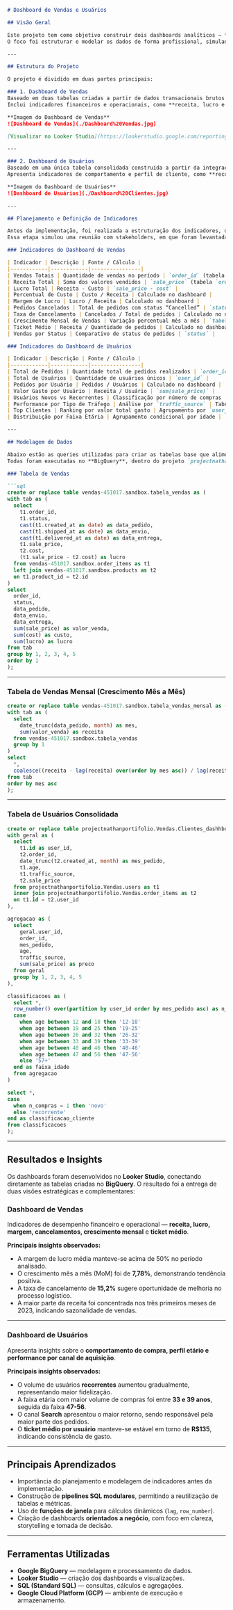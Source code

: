 ````markdown
# Dashboard de Vendas e Usuários

## Visão Geral

Este projeto tem como objetivo construir dois dashboards analíticos — **Vendas** e **Usuários** — utilizando consultas SQL otimizadas no **Google BigQuery**.  
O foco foi estruturar e modelar os dados de forma profissional, simulando o processo de criação de indicadores de negócio solicitados por stakeholders, desde o planejamento das métricas até a visualização final no **Looker Studio**.

---

## Estrutura do Projeto

O projeto é dividido em duas partes principais:

### 1. Dashboard de Vendas
Baseado em duas tabelas criadas a partir de dados transacionais brutos.  
Inclui indicadores financeiros e operacionais, como **receita, lucro e taxa de cancelamento**.

**Imagem do Dashboard de Vendas**  
![Dashboard de Vendas](./Dashboard%20Vendas.jpg)

[Visualizar no Looker Studio](https://lookerstudio.google.com/reporting/bbecfe04-8aad-4952-8ec8-ce2fd434480c)

---

### 2. Dashboard de Usuários
Baseado em uma única tabela consolidada construída a partir da integração de múltiplas tabelas.  
Apresenta indicadores de comportamento e perfil de cliente, como **recorrência, faixa etária e origem de tráfego**.

**Imagem do Dashboard de Usuários**  
![Dashboard de Usuários](./Dashboard%20Clientes.jpg)

---

## Planejamento e Definição de Indicadores

Antes da implementação, foi realizada a estruturação dos indicadores, definindo quais métricas seriam incluídas e de onde viriam dentro das tabelas disponíveis.  
Essa etapa simulou uma reunião com stakeholders, em que foram levantadas as principais necessidades de negócio.

### Indicadores do Dashboard de Vendas

| Indicador | Descrição | Fonte / Cálculo |
|------------|------------|----------------|
| Vendas Totais | Quantidade de vendas no período | `order_id` (tabela `order_items`) |
| Receita Total | Soma dos valores vendidos | `sale_price` (tabela `order_items`) |
| Lucro Total | Receita - Custo | `sale_price - cost` |
| Percentual de Custo | Custo / Receita | Calculado no dashboard |
| Margem de Lucro | Lucro / Receita | Calculado no dashboard |
| Pedidos Cancelados | Total de pedidos com status “Cancelled” | `status` |
| Taxa de Cancelamento | Cancelados / Total de pedidos | Calculado no dashboard |
| Crescimento Mensal de Vendas | Variação percentual mês a mês | `tabela_vendas_mensal` |
| Ticket Médio | Receita / Quantidade de pedidos | Calculado no dashboard |
| Vendas por Status | Comparativo de status de pedidos | `status` |

### Indicadores do Dashboard de Usuários

| Indicador | Descrição | Fonte / Cálculo |
|------------|------------|----------------|
| Total de Pedidos | Quantidade total de pedidos realizados | `order_id` |
| Total de Usuários | Quantidade de usuários únicos | `user_id` |
| Pedidos por Usuário | Pedidos / Usuários | Calculado no dashboard |
| Valor Gasto por Usuário | Receita / Usuário | `sum(sale_price)` |
| Usuários Novos vs Recorrentes | Classificação por número de compras | `row_number() over(partition by user_id)` |
| Performance por Tipo de Tráfego | Análise por `traffic_source` | Tabela `users` |
| Top Clientes | Ranking por valor total gasto | Agrupamento por `user_id` |
| Distribuição por Faixa Etária | Agrupamento condicional por idade | `CASE` na query |

---

## Modelagem de Dados

Abaixo estão as queries utilizadas para criar as tabelas base que alimentam os dashboards.  
Todas foram executadas no **BigQuery**, dentro do projeto `projectnathanportifolio`.

### Tabela de Vendas

```sql
create or replace table vendas-451017.sandbox.tabela_vendas as (
with tab as (
  select
    t1.order_id,
    t1.status,
    cast(t1.created_at as date) as data_pedido,
    cast(t1.shipped_at as date) as data_envio,
    cast(t1.delivered_at as date) as data_entrega,
    t1.sale_price,
    t2.cost,
    (t1.sale_price - t2.cost) as lucro
  from vendas-451017.sandbox.order_items as t1
  left join vendas-451017.sandbox.products as t2
  on t1.product_id = t2.id
)
select
  order_id,
  status,
  data_pedido,
  data_envio,
  data_entrega,
  sum(sale_price) as valor_venda,
  sum(cost) as custo,
  sum(lucro) as lucro
from tab
group by 1, 2, 3, 4, 5
order by 1
);
````

---

### Tabela de Vendas Mensal (Crescimento Mês a Mês)

```sql
create or replace table vendas-451017.sandbox.tabela_vendas_mensal as (
with tab as (
  select  
    date_trunc(data_pedido, month) as mes,
    sum(valor_venda) as receita
  from vendas-451017.sandbox.tabela_vendas 
  group by 1
)
select
  *,
  coalesce((receita - lag(receita) over(order by mes asc)) / lag(receita) over(order by mes asc), 0) as mom
from tab
order by mes asc
);
```

---

### Tabela de Usuários Consolidada

```sql
create or replace table projectnathanportifolio.Vendas.Clientes_dashhboard as (
with geral as (
  select 
    t1.id as user_id,
    t2.order_id,
    date_trunc(t2.created_at, month) as mes_pedido,
    t1.age,
    t1.traffic_source,
    t2.sale_price
  from projectnathanportifolio.Vendas.users as t1
  inner join projectnathanportifolio.Vendas.order_items as t2
  on t1.id = t2.user_id
),

agregacao as (
  select 
    geral.user_id,
    order_id,
    mes_pedido,
    age,
    traffic_source,
    sum(sale_price) as preco
  from geral
  group by 1, 2, 3, 4, 5
),

classificacoes as (
  select *,
  row_number() over(partition by user_id order by mes_pedido asc) as n_compras,
  case
    when age between 12 and 18 then '12-18'
    when age between 19 and 25 then '19-25'
    when age between 26 and 32 then '26-32'
    when age between 33 and 39 then '33-39'
    when age between 40 and 46 then '40-46'
    when age between 47 and 56 then '47-56'
    else '57+'
  end as faixa_idade
  from agregacao
)

select *,
case
  when n_compras = 1 then 'novo'
  else 'recorrente'
end as classificacao_cliente
from classificacoes
);
```

---

## Resultados e Insights

Os dashboards foram desenvolvidos no **Looker Studio**, conectando diretamente as tabelas criadas no **BigQuery**.
O resultado foi a entrega de duas visões estratégicas e complementares:

### Dashboard de Vendas

Indicadores de desempenho financeiro e operacional — **receita, lucro, margem, cancelamentos, crescimento mensal** e **ticket médio**.

**Principais insights observados:**

* A margem de lucro média manteve-se acima de 50% no período analisado.
* O crescimento mês a mês (MoM) foi de **7,78%**, demonstrando tendência positiva.
* A taxa de cancelamento de **15,2%** sugere oportunidade de melhoria no processo logístico.
* A maior parte da receita foi concentrada nos três primeiros meses de 2023, indicando sazonalidade de vendas.

---

### Dashboard de Usuários

Apresenta insights sobre o **comportamento de compra, perfil etário e performance por canal de aquisição**.

**Principais insights observados:**

* O volume de usuários **recorrentes** aumentou gradualmente, representando maior fidelização.
* A faixa etária com maior volume de compras foi entre **33 e 39 anos**, seguida da faixa **47-56**.
* O canal **Search** apresentou o maior retorno, sendo responsável pela maior parte dos pedidos.
* O **ticket médio por usuário** manteve-se estável em torno de **R$135**, indicando consistência de gasto.

---

## Principais Aprendizados

* Importância do planejamento e modelagem de indicadores antes da implementação.
* Construção de **pipelines SQL modulares**, permitindo a reutilização de tabelas e métricas.
* Uso de **funções de janela** para cálculos dinâmicos (`lag`, `row_number`).
* Criação de dashboards **orientados a negócio**, com foco em clareza, storytelling e tomada de decisão.

---

## Ferramentas Utilizadas

* **Google BigQuery** — modelagem e processamento de dados.
* **Looker Studio** — criação dos dashboards e visualizações.
* **SQL (Standard SQL)** — consultas, cálculos e agregações.
* **Google Cloud Platform (GCP)** — ambiente de execução e armazenamento.








